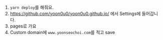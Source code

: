 1. `yarn deploy`를 해줘요.
2. https://github.com/yoon0u0/yoon0u0.github.io/ 에서 Settings에 들어갑니다.
3. pages로 가요
4. Custom domain에 `www.yoonseochoi.com`를 적고 save
